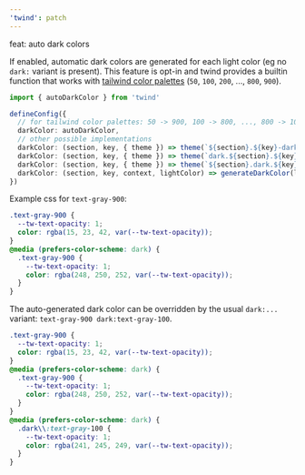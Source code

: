```yaml
---
'twind': patch
---
```


feat: auto dark colors

If enabled, automatic dark colors are generated for each light color (eg no `dark:` variant is present). This feature is opt-in and twind provides a builtin function that works with [tailwind color palettes](https://tailwindcss.com/docs/customizing-colors) (`50`, `100`, `200`, ..., `800`, `900`).

```ts
import { autoDarkColor } from 'twind'

defineConfig({
  // for tailwind color palettes: 50 -> 900, 100 -> 800, ..., 800 -> 100, 900 -> 50
  darkColor: autoDarkColor,
  // other possible implementations
  darkColor: (section, key, { theme }) => theme(`${section}.${key}-dark`) as ColorValue,
  darkColor: (section, key, { theme }) => theme(`dark.${section}.${key}`) as ColorValue,
  darkColor: (section, key, { theme }) => theme(`${section}.dark.${key}`) as ColorValue,
  darkColor: (section, key, context, lightColor) => generateDarkColor(lightColor),
})
```

Example css for `text-gray-900`:

```css
.text-gray-900 {
  --tw-text-opacity: 1;
  color: rgba(15, 23, 42, var(--tw-text-opacity));
}
@media (prefers-color-scheme: dark) {
  .text-gray-900 {
    --tw-text-opacity: 1;
    color: rgba(248, 250, 252, var(--tw-text-opacity));
  }
}
```

The auto-generated dark color can be overridden by the usual `dark:...` variant: `text-gray-900 dark:text-gray-100`.

```css
.text-gray-900 {
  --tw-text-opacity: 1;
  color: rgba(15, 23, 42, var(--tw-text-opacity));
}
@media (prefers-color-scheme: dark) {
  .text-gray-900 {
    --tw-text-opacity: 1;
    color: rgba(248, 250, 252, var(--tw-text-opacity));
  }
}
@media (prefers-color-scheme: dark) {
  .dark\\:text-gray-100 {
    --tw-text-opacity: 1;
    color: rgba(241, 245, 249, var(--tw-text-opacity));
  }
}
```
